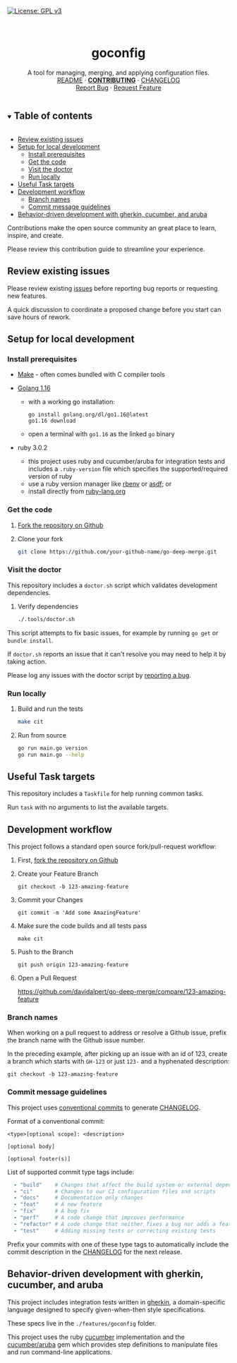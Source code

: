 <!-- PROJECT SHIELDS -->
<!--
*** https://www.markdownguide.org/basic-syntax/#reference-style-links
-->
[![License: GPL v3][license-shield]][license-url]
<!-- [![Issues][issues-shield]][issues-url] -->
<!-- [![Forks][forks-shield]][forks-url] -->
<!-- ![GitHub Contributors][contributors-shield] -->
<!-- ![GitHub Contributors Image][contributors-image-url] -->

<!-- PROJECT LOGO -->
<br />
<h1 align="center">goconfig</h1>

<p align="center">
  A tool for managing, merging, and applying configuration files.
  <br />
  <a href="./README.md">README</a>
  ·
  <a href="./CONTRIBUTING.md"><strong>CONTRIBUTING</strong></a>
  ·
  <a href="./CHANGELOG.md">CHANGELOG</a>
  <br />
  <!-- <a href="https://github.com/davidalpert/goconfig">View Demo</a>
  · -->
  <a href="https://github.com/davidalpert/goconfig/issues">Report Bug</a>
  ·
  <a href="https://github.com/davidalpert/goconfig/issues">Request Feature</a>
</p>

<details open="open">
  <summary><h2 style="display: inline-block">Table of contents</h2></summary>

- [Review existing issues](#review-existing-issues)
- [Setup for local development](#setup-for-local-development)
  - [Install prerequisites](#install-prerequisites)
  - [Get the code](#get-the-code)
  - [Visit the doctor](#visit-the-doctor)
  - [Run locally](#run-locally)
- [Useful Task targets](#useful-task-targets)
- [Development workflow](#development-workflow)
  - [Branch names](#branch-names)
  - [Commit message guidelines](#commit-message-guidelines)
- [Behavior-driven development with gherkin, cucumber, and aruba](#behavior-driven-development-with-gherkin-cucumber-and-aruba)

</details>

Contributions make the open source community an great place to learn, inspire, and create.

Please review this contribution guide to streamline your experience.

## Review existing issues

Please review existing [issues](https://github.com/davidalpert/go-deep-merge/issues) before reporting bug reports or requesting new features.

A quick discussion to coordinate a proposed change before you start can save hours of rework. 

## Setup for local development

### Install prerequisites

* [Make](https://www.gnu.org/software/make/manual/html_node/index.html#Top)  - often comes bundled with C compiler tools
* [Golang 1.16](https://golang.org/doc/manage-install)
  * with a working go installation:
    ```
    go install golang.org/dl/go1.16@latest
    go1.16 download
    ```
  * open a terminal with `go1.16` as the linked `go` binary

* ruby 3.0.2

  * this project uses ruby and cucumber/aruba for integration tests and includes a `.ruby-version` file which specifies the supported/required version of ruby
  * use a ruby version manager like [rbenv](https://github.com/rbenv) or [asdf](https://asdf-vm.com/); or
  * install directly from [ruby-lang.org](https://www.ruby-lang.org/en/documentation/installation/)

### Get the code

1. [Fork the repository on Github](https://github.com/davidalpert/go-deep-merge/fork)

1. Clone your fork
   ```sh
   git clone https://github.com/your-github-name/go-deep-merge.git
   ```

### Visit the doctor

This repository includes a `doctor.sh` script which validates development dependencies.

1. Verify dependencies
    ```sh
    ./.tools/doctor.sh
    ```

This script attempts to fix basic issues, for example by running `go get` or `bundle install`.

If `doctor.sh` reports an issue that it can't resolve you may need to help it by taking action.

Please log any issues with the doctor script by [reporting a bug](https://github.com/davidalpert/go-deep-merge/issues).

### Run locally

1. Build and run the tests
    ```sh
    make cit
    ```
1. Run from source
    ```sh
    go run main.go version
    go run main.go --help
    ```

## Useful Task targets

This repository includes a `Taskfile` for help running common tasks.

Run `task` with no arguments to list the available targets.

## Development workflow

This project follows a standard open source fork/pull-request workflow:

1. First, [fork the repository on Github](https://github.com/davidalpert/go-deep-merge/fork)


1. Create your Feature Branch
   ```
   git checkout -b 123-amazing-feature
   ```
1. Commit your Changes
   ```
   git commit -m 'Add some AmazingFeature'
   ```
1. Make sure the code builds and all tests pass
   ```
   make cit
   ```
3. Push to the Branch
   ```
   git push origin 123-amazing-feature
   ```
4. Open a Pull Request

    https://github.com/davidalpert/go-deep-merge/compare/123-amazing-feature

### Branch names

When working on a pull request to address or resolve a Github issue, prefix the branch name with the Github issue number.

In the preceding example, after picking up an issue with an id of 123, create a branch which starts with `GH-123` or just `123-` and a hyphenated description:

```
git checkout -b 123-amazing-feature
```

### Commit message guidelines

This project uses [conventional commits](https://www.conventionalcommits.org/en/v1.0.0/#summary) to generate [CHANGELOG](CHANGELOG.md).

Format of a conventional commit:
```
<type>[optional scope]: <description>

[optional body]

[optional footer(s)]
```

List of supported commit type tags include:
```yaml
  - "build"    # Changes that affect the build system or external dependencies
  - "ci"       # Changes to our CI configuration files and scripts 
  - "docs"     # Documentation only changes
  - "feat"     # A new feature
  - "fix"      # A bug fix
  - "perf"     # A code change that improves performance
  - "refactor" # A code change that neither fixes a bug nor adds a feature
  - "test"     # Adding missing tests or correcting existing tests
```

Prefix your commits with one of these type tags to automatically include the commit description in the [CHANGELOG](CHANGELOG.md) for the next release.

## Behavior-driven development with gherkin, cucumber, and aruba

This project includes integration tests written in [gherkin](https://cucumber.io/docs/gherkin/), a domain-specific language designed to specify given-when-then style specifications.

These specs live in the `./features/goconfig` folder.

This project uses the ruby [cucumber](https://cucumber.io/docs/installation/ruby/) implementation and the [cucumber/aruba](https://relishapp.com/cucumber/aruba/docs) gem which provides step definitions to manipulate files and run command-line applications.

[license-shield]: https://img.shields.io/badge/License-MIT-yellow.svg
[license-url]: https://opensource.org/licenses/MIT
